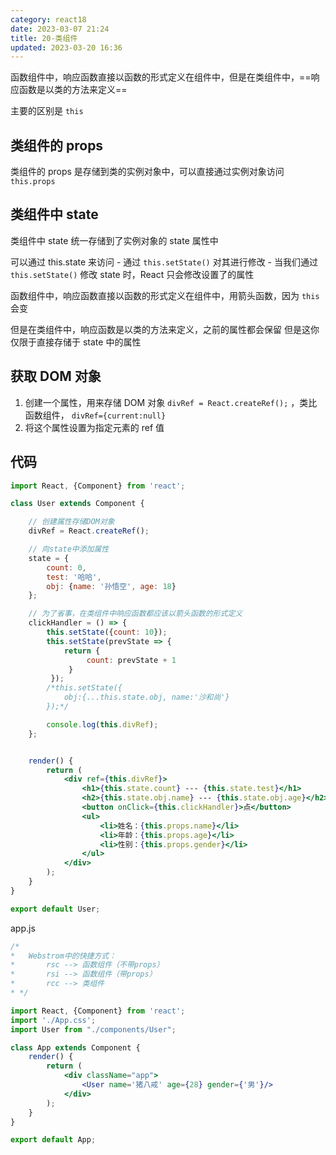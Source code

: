 ```yaml
---
category: react18
date: 2023-03-07 21:24
title: 20-类组件
updated: 2023-03-20 16:36
---
```


函数组件中，响应函数直接以函数的形式定义在组件中，但是在类组件中，==响应函数是以类的方法来定义==

主要的区别是 `this`

## 类组件的 props

类组件的 props 是存储到类的实例对象中，可以直接通过实例对象访问`this.props`

## 类组件中 state

类组件中 state 统一存储到了实例对象的 state 属性中

可以通过 this.state 来访问 - 通过 `this.setState()` 对其进行修改 - 当我们通过 `this.setState()` 修改 state 时，React 只会修改设置了的属性

函数组件中，响应函数直接以函数的形式定义在组件中，用箭头函数，因为 `this` 会变

但是在类组件中，响应函数是以类的方法来定义，之前的属性都会保留
但是这你仅限于直接存储于 state 中的属性

## 获取 DOM 对象

1. 创建一个属性，用来存储 DOM 对象
   `divRef = React.createRef();` ，类比函数组件， `divRef={current:null}`
2. 将这个属性设置为指定元素的 ref 值

## 代码

```jsx
import React, {Component} from 'react';

class User extends Component {

    // 创建属性存储DOM对象
    divRef = React.createRef();

    // 向state中添加属性
    state = {
        count: 0,
        test: '哈哈',
        obj: {name: '孙悟空', age: 18}
    };

    // 为了省事，在类组件中响应函数都应该以箭头函数的形式定义
    clickHandler = () => {
        this.setState({count: 10});
        this.setState(prevState => {
            return {
                 count: prevState + 1
             }
         });
        /*this.setState({
            obj:{...this.state.obj, name:'沙和尚'}
        });*/

        console.log(this.divRef);
    };


    render() {
        return (
            <div ref={this.divRef}>
                <h1>{this.state.count} --- {this.state.test}</h1>
                <h2>{this.state.obj.name} --- {this.state.obj.age}</h2>
                <button onClick={this.clickHandler}>点</button>
                <ul>
                    <li>姓名：{this.props.name}</li>
                    <li>年龄：{this.props.age}</li>
                    <li>性别：{this.props.gender}</li>
                </ul>
            </div>
        );
    }
}

export default User;

```

app.js

```jsx
/*
*   Webstrom中的快捷方式：
*       rsc --> 函数组件（不带props）
*       rsi --> 函数组件（带props）
*       rcc --> 类组件
* */

import React, {Component} from 'react';
import './App.css';
import User from "./components/User";

class App extends Component {
    render() {
        return (
            <div className="app">
                <User name='猪八戒' age={28} gender={'男'}/>
            </div>
        );
    }
}

export default App;
```